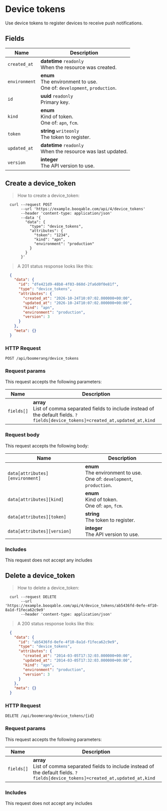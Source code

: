 # Device tokens

Use device tokens to register devices to receive push notifications.

## Fields

 Name | Description
-- | --
`created_at` | **datetime** `readonly`<br>When the resource was created.
`environment` | **enum** <br>The environment to use.<br> One of: `development`, `production`.
`id` | **uuid** `readonly`<br>Primary key.
`kind` | **enum** <br>Kind of token.<br> One of: `apn`, `fcm`.
`token` | **string** `writeonly`<br>The token to register. 
`updated_at` | **datetime** `readonly`<br>When the resource was last updated.
`version` | **integer** <br>The API version to use. 


## Create a device_token


> How to create a device_token:

```shell
  curl --request POST
       --url 'https://example.booqable.com/api/4/device_tokens'
       --header 'content-type: application/json'
       --data '{
         "data": {
           "type": "device_tokens",
           "attributes": {
             "token": "1234",
             "kind": "apn",
             "environment": "production"
           }
         }
       }'
```

> A 201 status response looks like this:

```json
  {
    "data": {
      "id": "dfe421d9-48b8-4f03-860d-2fa6d0f0e81f",
      "type": "device_tokens",
      "attributes": {
        "created_at": "2026-10-24T10:07:02.000000+00:00",
        "updated_at": "2026-10-24T10:07:02.000000+00:00",
        "kind": "apn",
        "environment": "production",
        "version": 3
      }
    },
    "meta": {}
  }
```

### HTTP Request

`POST /api/boomerang/device_tokens`

### Request params

This request accepts the following parameters:

Name | Description
-- | --
`fields[]` | **array** <br>List of comma separated fields to include instead of the default fields. `?fields[device_tokens]=created_at,updated_at,kind`


### Request body

This request accepts the following body:

Name | Description
-- | --
`data[attributes][environment]` | **enum** <br>The environment to use.<br> One of: `development`, `production`.
`data[attributes][kind]` | **enum** <br>Kind of token.<br> One of: `apn`, `fcm`.
`data[attributes][token]` | **string** <br>The token to register. 
`data[attributes][version]` | **integer** <br>The API version to use. 


### Includes

This request does not accept any includes
## Delete a device_token


> How to delete a device_token:

```shell
  curl --request DELETE
       --url 'https://example.booqable.com/api/4/device_tokens/ab5436fd-0efe-4f10-8a1d-f1feca62c9e9'
       --header 'content-type: application/json'
```

> A 200 status response looks like this:

```json
  {
    "data": {
      "id": "ab5436fd-0efe-4f10-8a1d-f1feca62c9e9",
      "type": "device_tokens",
      "attributes": {
        "created_at": "2014-03-05T17:32:03.000000+00:00",
        "updated_at": "2014-03-05T17:32:03.000000+00:00",
        "kind": "apn",
        "environment": "production",
        "version": 3
      }
    },
    "meta": {}
  }
```

### HTTP Request

`DELETE /api/boomerang/device_tokens/{id}`

### Request params

This request accepts the following parameters:

Name | Description
-- | --
`fields[]` | **array** <br>List of comma separated fields to include instead of the default fields. `?fields[device_tokens]=created_at,updated_at,kind`


### Includes

This request does not accept any includes